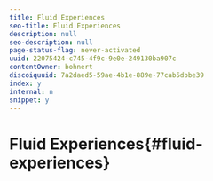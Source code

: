 ```yaml
---
title: Fluid Experiences
seo-title: Fluid Experiences
description: null
seo-description: null
page-status-flag: never-activated
uuid: 22075424-c745-4f9c-9e0e-249130ba907c
contentOwner: bohnert
discoiquuid: 7a2daed5-59ae-4b1e-889e-77cab5dbbe39
index: y
internal: n
snippet: y
---
```


# Fluid Experiences{#fluid-experiences}

